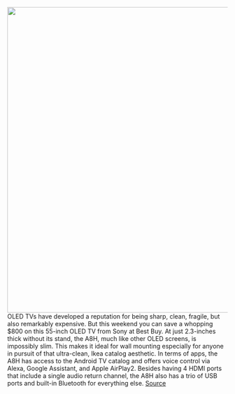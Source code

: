 <img src='https://cdn.vox-cdn.com/thumbor/5TPLc5ZB44lmEhicSUolvZIcsQM=/0x0:1200x800/1200x800/filters:focal(499x327:691x519)/cdn.vox-cdn.com/uploads/chorus_image/image/69876144/153092_tv_review_sony_a8_4k_oled_tv_review_image1_bgco4tcqtp.0.jpg' width='700px' /><br/>
OLED TVs have developed a reputation for being sharp, clean, fragile, but also remarkably expensive. But this weekend you can save a whopping $800 on this 55-inch OLED TV from Sony at Best Buy. At just 2.3-inches thick without its stand, the A8H, much like other OLED screens, is impossibly slim. This makes it ideal for wall mounting especially for anyone in pursuit of that ultra-clean, Ikea catalog aesthetic. In terms of apps, the A8H has access to the Android TV catalog and offers voice control via Alexa, Google Assistant, and Apple AirPlay2. Besides having 4 HDMI ports that include a single audio return channel, the A8H also has a trio of USB ports and built-in Bluetooth for everything else.
<a href='https://www.theverge.com/good-deals/2021/9/18/22679498/sony-oled-tv-razer-nommo-pro-speaker-system-samsung-ssd-beats-solo-3-wireless-soundbar-deal-sale'> Source <a/>